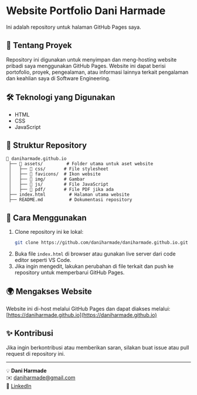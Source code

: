 # Website Portfolio Dani Harmade

Ini adalah repository untuk halaman GitHub Pages saya.

## 🚀 Tentang Proyek
Repository ini digunakan untuk menyimpan dan meng-hosting website pribadi saya menggunakan GitHub Pages. Website ini dapat berisi portofolio, proyek, pengealaman, atau informasi lainnya terkait pengalaman dan keahlian saya di Software Engineering.

## 🛠️ Teknologi yang Digunakan
- HTML
- CSS
- JavaScript

## 📂 Struktur Repository
```
📂 daniharmade.github.io
 ├── 📁 assets/         # Folder utama untuk aset website
 │   ├── 📁 css/       # File stylesheet
 │   ├── 📁 favicons/  # Ikon website
 │   ├── 📁 img/       # Gambar
 │   ├── 📁 js/        # File JavaScript
 │   ├── 📁 pdf/       # File PDF jika ada
 ├── index.html         # Halaman utama website
 ├── README.md          # Dokumentasi repository
```

## 📢 Cara Menggunakan
1. Clone repository ini ke lokal:
   ```bash
   git clone https://github.com/daniharmade/daniharmade.github.io.git
   ```
2. Buka file `index.html` di browser atau gunakan live server dari code editor seperti VS Code.
3. Jika ingin mengedit, lakukan perubahan di file terkait dan push ke repository untuk memperbarui GitHub Pages.

## 🌍 Mengakses Website
Website ini di-host melalui GitHub Pages dan dapat diakses melalui:
[https://daniharmade.github.io](https://daniharmade.github.io)

## ✨ Kontribusi
Jika ingin berkontribusi atau memberikan saran, silakan buat issue atau pull request di repository ini.

---

💡 **Dani Harmade**  
✉️ daniharmade@gmail.com  
🔗 [LinkedIn](https://www.linkedin.com/in/daniharmade/)  

